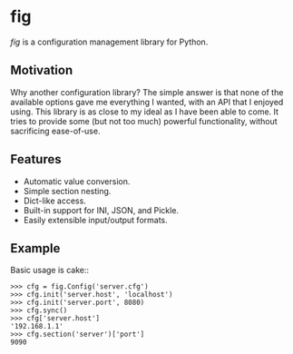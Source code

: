 fig
===

*fig* is a configuration management library for Python.

Motivation
----------

Why another configuration library? The simple answer is that none of the
available options gave me everything I wanted, with an API that I enjoyed using.
This library is as close to my ideal as I have been able to come. It tries
to provide some (but not too much) powerful functionality, without sacrificing
ease-of-use.

Features
--------

* Automatic value conversion.
* Simple section nesting.
* Dict-like access.
* Built-in support for INI, JSON, and Pickle.
* Easily extensible input/output formats.

Example
-------

Basic usage is cake::
    
    >>> cfg = fig.Config('server.cfg')
    >>> cfg.init('server.host', 'localhost')
    >>> cfg.init('server.port', 8080)
    >>> cfg.sync()
    >>> cfg['server.host']
    '192.168.1.1'
    >>> cfg.section('server')['port']
    9090
